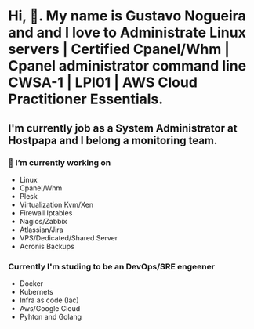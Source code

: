 
# Hi, 👋. My name is Gustavo Nogueira and and I love to Administrate Linux servers | Certified Cpanel/Whm | Cpanel administrator command line CWSA-1 | LPI01 | AWS Cloud Practitioner Essentials.

## I'm currently job as a System Administrator at Hostpapa and I belong a monitoring team. 

### 🔭 I’m currently working on 
- Linux
- Cpanel/Whm
- Plesk
- Virtualization Kvm/Xen
- Firewall Iptables
- Nagios/Zabbix
- Atlassian/Jira
- VPS/Dedicated/Shared Server
- Acronis Backups

### Currently I'm studing to be an DevOps/SRE engeener 

- Docker
- Kubernets
- Infra as code (Iac)
- Aws/Google Cloud
- Pyhton and Golang

